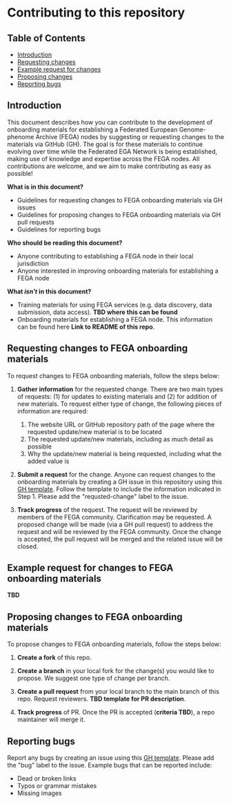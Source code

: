 # Contributing to this repository

## Table of Contents
- [Introduction](#introduction)
- [Requesting changes](#requesting-changes-to-fega-onboarding-materials)
- [Example request for changes](#example-request-for-changes-to-fega-onboarding-materials)
- [Proposing changes](#proposing-changes-to-fega-onboarding-materials)
- [Reporting bugs](#reporting-bugs)

## Introduction

This document describes how you can contribute to the development of onboarding materials for establishing a Federated European Genome-phenome Archive (FEGA) nodes by suggesting or requesting changes to the materials via GitHub (GH). The goal is for these materials to continue evolving over time while the Federated EGA Network is being established, making use of knowledge and expertise across the FEGA nodes. All contributions are welcome, and we aim to make contributing as easy as possible!

**What is in this document?**
 - Guidelines for requesting changes to FEGA onboarding materials via GH issues
 - Guidelines for proposing changes to FEGA onboarding materials via GH pull requests
 - Guidelines for reporting bugs

**Who should be reading this document?**
 - Anyone contributing to establishing a FEGA node in their local jurisdiction
 - Anyone interested in improving onboarding materials for establishing a FEGA node

**What *isn't* in this document?**
- Training materials for using FEGA services (e.g. data discovery, data submission, data access). **TBD where this can be found**
- Onboarding materials for establishing a FEGA node. This information can be found here **Link to README of this repo**.

## Requesting changes to FEGA onboarding materials

To request changes to FEGA onboarding materials, follow the steps below:

1. **Gather information** for the requested change. There are two main types of requests: (1) for updates to existing materials and (2) for addition of new materials. To request either type of change, the following pieces of information are required:

    1. The website URL or GitHub repository path of the page where the requested update/new material is to be located
    1. The requested update/new materials, including as much detail as possible
    1. Why the update/new material is being requested, including what the added value is
        
1. **Submit a request** for the change. Anyone can request changes to the onboarding materials by creating a GH issue in this repository using this [GH template](https://github.com/repo/url/issues/new?template=request_change.md). Follow the template to include the information indicated in Step 1. Please add the "requsted-change" label to the issue.

1. **Track progress** of the request. The request will be reviewed by members of the FEGA community. Clarification may be requested. A proposed change will be made (via a GH pull request) to address the request and will be reviewed by the FEGA community. Once the change is accepted, the pull request will be merged and the related issue will be closed.

## Example request for changes to FEGA onboarding materials

**TBD**

## Proposing changes to FEGA onboarding materials

To propose changes to FEGA onboarding materials, follow the steps below:

1. **Create a fork** of this repo.

1. **Create a branch** in your local fork for the change(s) you would like to propose. We suggest one type of change per branch.

1. **Create a pull request** from your local branch to the main branch of this repo. Request reviewers. **TBD template for PR description**.

1. **Track progress** of PR. Once the PR is accepted (**criteria TBD**), a repo maintainer will merge it.

## Reporting bugs

Report any bugs by creating an issue using this [GH template](https://github.com/repo/url/issues/new?template=bug_report.md). Please add the "bug" label to the issue. Example bugs that can be reported include:

- Dead or broken links
- Typos or grammar mistakes
- Missing images

